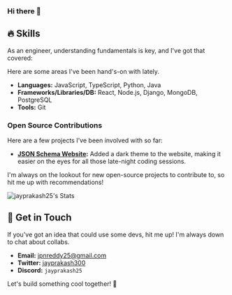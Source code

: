 ### Hi there 👋

## 🔥 Skills

As an engineer, understanding fundamentals is key, and I've got that covered:

Here are some areas I've been hand's-on with lately.

- **Languages:** JavaScript, TypeScript, Python, Java
- **Frameworks/Libraries/DB:** React, Node.js, Django, MongoDB, PostgreSQL
- **Tools:** Git

### Open Source Contributions

Here are a few projects I've been involved with so far:

- **[JSON Schema Website](https://github.com/json-schema-org/website):** Added a dark theme to the website, making it easier on the eyes for all those late-night coding sessions.

I'm always on the lookout for new open-source projects to contribute to, so hit me up with recommendations!

![jayprakash25's Stats](https://github-readme-stats.vercel.app/api?username=jayprakash25&theme=vue-dark&show_icons=true&hide_border=true&count_private=true)


## 💸 Get in Touch

If you've got an idea that could use some  devs, hit me up! I'm always down to chat about  collabs.

- **Email:** [jpnreddy25@gmail.com](mailto:jpnreddy25@gmail.com)
- **Twitter:** [jayprakash300](https://twitter.com/Jayprakash300)
- **Discord:** `jayprakash25`

Let's build something cool together! 🚀



